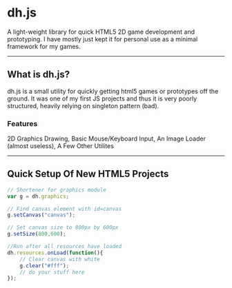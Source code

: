 # dh.js

A light-weight library for quick HTML5 2D game development and prototyping.
I have mostly just kept it for personal use as a minimal framework for my games.

---

## What is dh.js?

dh.js is a small utility for quickly getting html5 games or prototypes off the ground.
It was one of my first JS projects and thus it is very poorly structured, heavily relying on singleton pattern (bad).

### Features

2D Graphics Drawing, Basic Mouse/Keyboard Input, An Image Loader (almost useless), A Few Other Utilites

---

## Quick Setup Of New HTML5 Projects

```javascript
// Shortener for graphics module
var g = dh.graphics;

// Find canvas element with id=canvas
g.setCanvas("canvas");

// Set canvas size to 800px by 600px
g.setSize(800,600);

//Run after all resources have loaded
dh.resources.onLoad(function(){
	// Clear canvas with white
	g.clear("#fff");
	// do your stuff here
});
